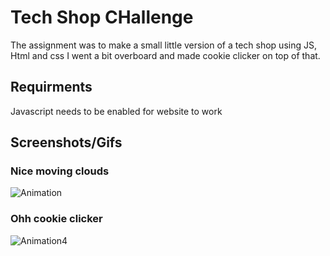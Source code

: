 # Tech Shop CHallenge

The assignment was to make a small little version of a tech shop using JS, Html and css 
I went a bit overboard and made cookie clicker on top of that.


## Requirments

Javascript needs to be enabled for website to work

## Screenshots/Gifs

### Nice moving clouds

![Animation](https://github.com/Muguai/Assignment1BankWorkLaptop/assets/37656342/cc778dd8-309d-4a64-a255-f1cd83928fac)

### Ohh cookie clicker

![Animation4](https://github.com/Muguai/Assignment1BankWorkLaptop/assets/37656342/2a379406-ad7c-4826-a377-53879264762b)



